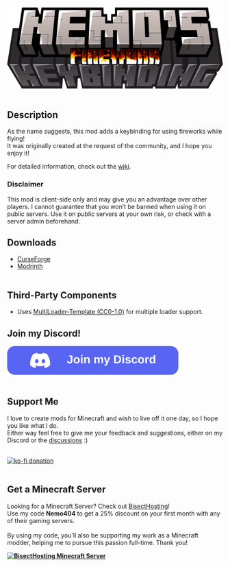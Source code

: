 ![Nemo's Firework Keybinding](https://github.com/NemoNotFound/NemoNotFound/blob/master/resources/minecraft_projects/titles/png/nemos_firework_keybinding.png?raw=true)
<br><br>

## Description
As the name suggests, this mod adds a keybinding for using fireworks while flying!       
It was originally created at the request of the community, and I hope you enjoy it!

For detailed information, check out the [wiki](https://wiki.devnemo.com/projects/minecraft-mods/nemos-firework-keybinding/general).

### Disclaimer
This mod is client-side only and may give you an advantage over other players.
I cannot guarantee that you won’t be banned when using it on public servers.
Use it on public servers at your own risk, or check with a server admin beforehand.

## Downloads
- [CurseForge](https://curseforge.com/minecraft/mc-mods/nemos-firework-keybinding)
- [Modrinth](https://modrinth.com/mod/nemos-firework-keybinding)
<br><br>

## Third-Party Components

- Uses [MultiLoader‑Template (CC0-1.0)](https://github.com/jaredlll08/MultiLoader-Template) for multiple loader support.

## Join my Discord!
[![Join my Discord](https://github.com/NemoNotFound/NemoNotFound/blob/master/resources/svg/join_discord_button.svg?raw=true)](https://discord.com/invite/yxs9dga)
<br><br>

## Support Me
I love to create mods for Minecraft and wish to live off it one day, so I hope you like what I do. <br>
Either way feel free to give me your feedback and suggestions, either on my Discord or the [discussions](https://github.com/NemoNotFound/NemosFireworkKeybinding/discussions/) :)
<br><br>

[![ko-fi donation](https://ko-fi.com/img/githubbutton_sm.svg)](https://ko-fi.devnemo.com)
<br><br>

## Get a Minecraft Server
Looking for a Minecraft Server? Check out [BisectHosting](https://bisecthosting.com/Nemo404)! <br>
Use my code **Nemo404** to get a 25% discount on your first month with any of their gaming servers. <br><br>
By using my code, you'll also be supporting my work as a Minecraft modder, helping me to pursue this passion full-time. Thank you!

[**![BisectHosting Minecraft Server](https://www.bisecthosting.com/partners/custom-banners/e6d95b5e-b7fb-47eb-ad78-4dc6071a6171.png)**](https://bisecthosting.com/Nemo404)
